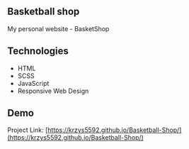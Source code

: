 ## Basketball shop

My personal website - BasketShop

## Technologies

* HTML
* SCSS
* JavaScript
* Responsive Web Design

## Demo

Project Link: [https://krzys5592.github.io/Basketball-Shop/](https://krzys5592.github.io/Basketball-Shop/)